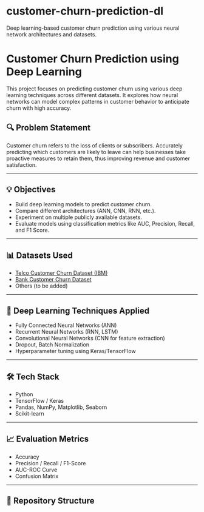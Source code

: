 # customer-churn-prediction-dl
Deep learning-based customer churn prediction using various neural network architectures and datasets.
# Customer Churn Prediction using Deep Learning

This project focuses on predicting customer churn using various deep learning techniques across different datasets. It explores how neural networks can model complex patterns in customer behavior to anticipate churn with high accuracy.

## 🔍 Problem Statement

Customer churn refers to the loss of clients or subscribers. Accurately predicting which customers are likely to leave can help businesses take proactive measures to retain them, thus improving revenue and customer satisfaction.

---

## 💡 Objectives

- Build deep learning models to predict customer churn.
- Compare different architectures (ANN, CNN, RNN, etc.).
- Experiment on multiple publicly available datasets.
- Evaluate models using classification metrics like AUC, Precision, Recall, and F1 Score.

---

## 📊 Datasets Used

- [Telco Customer Churn Dataset (IBM)](https://www.kaggle.com/blastchar/telco-customer-churn)
- [Bank Customer Churn Dataset](https://www.kaggle.com/barelydedicated/bank-customer-churn-modeling)
- Others (to be added)

---

## 🧠 Deep Learning Techniques Applied

- Fully Connected Neural Networks (ANN)
- Recurrent Neural Networks (RNN, LSTM)
- Convolutional Neural Networks (CNN for feature extraction)
- Dropout, Batch Normalization
- Hyperparameter tuning using Keras/TensorFlow

---

## 🛠️ Tech Stack

- Python
- TensorFlow / Keras
- Pandas, NumPy, Matplotlib, Seaborn
- Scikit-learn

---

## 📈 Evaluation Metrics

- Accuracy
- Precision / Recall / F1-Score
- AUC-ROC Curve
- Confusion Matrix

---

## 📂 Repository Structure


